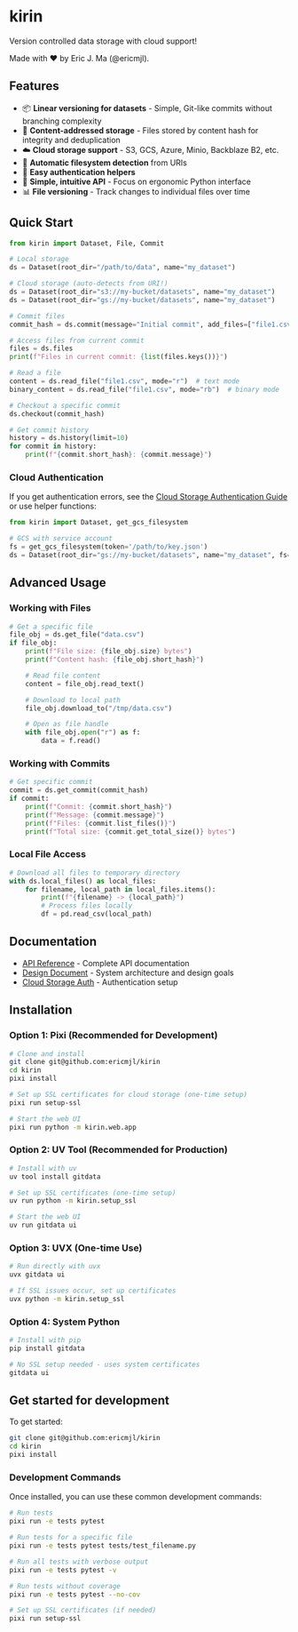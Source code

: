 # kirin

Version controlled data storage with cloud support!

Made with ❤️ by Eric J. Ma (@ericmjl).

## Features

- 📦 **Linear versioning for datasets** - Simple, Git-like commits without branching
  complexity
- 🔗 **Content-addressed storage** - Files stored by content hash for integrity and
  deduplication
- ☁️ **Cloud storage support** - S3, GCS, Azure, Minio, Backblaze B2, etc.
- 🔄 **Automatic filesystem detection** from URIs
- 🔐 **Easy authentication helpers**
- 🚀 **Simple, intuitive API** - Focus on ergonomic Python interface
- 📊 **File versioning** - Track changes to individual files over time

## Quick Start

```python
from kirin import Dataset, File, Commit

# Local storage
ds = Dataset(root_dir="/path/to/data", name="my_dataset")

# Cloud storage (auto-detects from URI!)
ds = Dataset(root_dir="s3://my-bucket/datasets", name="my_dataset")
ds = Dataset(root_dir="gs://my-bucket/datasets", name="my_dataset")

# Commit files
commit_hash = ds.commit(message="Initial commit", add_files=["file1.csv"])

# Access files from current commit
files = ds.files
print(f"Files in current commit: {list(files.keys())}")

# Read a file
content = ds.read_file("file1.csv", mode="r")  # text mode
binary_content = ds.read_file("file1.csv", mode="rb")  # binary mode

# Checkout a specific commit
ds.checkout(commit_hash)

# Get commit history
history = ds.history(limit=10)
for commit in history:
    print(f"{commit.short_hash}: {commit.message}")
```

### Cloud Authentication

If you get authentication errors, see the [Cloud Storage Authentication
Guide](docs/cloud-storage-auth.md) or use helper functions:

```python
from kirin import Dataset, get_gcs_filesystem

# GCS with service account
fs = get_gcs_filesystem(token='/path/to/key.json')
ds = Dataset(root_dir="gs://my-bucket/datasets", name="my_dataset", fs=fs)
```

## Advanced Usage

### Working with Files

```python
# Get a specific file
file_obj = ds.get_file("data.csv")
if file_obj:
    print(f"File size: {file_obj.size} bytes")
    print(f"Content hash: {file_obj.short_hash}")

    # Read file content
    content = file_obj.read_text()

    # Download to local path
    file_obj.download_to("/tmp/data.csv")

    # Open as file handle
    with file_obj.open("r") as f:
        data = f.read()
```

### Working with Commits

```python
# Get specific commit
commit = ds.get_commit(commit_hash)
if commit:
    print(f"Commit: {commit.short_hash}")
    print(f"Message: {commit.message}")
    print(f"Files: {commit.list_files()}")
    print(f"Total size: {commit.get_total_size()} bytes")
```

### Local File Access

```python
# Download all files to temporary directory
with ds.local_files() as local_files:
    for filename, local_path in local_files.items():
        print(f"{filename} -> {local_path}")
        # Process files locally
        df = pd.read_csv(local_path)
```

## Documentation

- [API Reference](docs/api.md) - Complete API documentation
- [Design Document](docs/design.md) - System architecture and design goals
- [Cloud Storage Auth](docs/cloud-storage-auth.md) - Authentication setup

## Installation

### Option 1: Pixi (Recommended for Development)

```bash
# Clone and install
git clone git@github.com:ericmjl/kirin
cd kirin
pixi install

# Set up SSL certificates for cloud storage (one-time setup)
pixi run setup-ssl

# Start the web UI
pixi run python -m kirin.web.app
```

### Option 2: UV Tool (Recommended for Production)

```bash
# Install with uv
uv tool install gitdata

# Set up SSL certificates (one-time setup)
uv run python -m kirin.setup_ssl

# Start the web UI
uv run gitdata ui
```

### Option 3: UVX (One-time Use)

```bash
# Run directly with uvx
uvx gitdata ui

# If SSL issues occur, set up certificates
uvx python -m kirin.setup_ssl
```

### Option 4: System Python

```bash
# Install with pip
pip install gitdata

# No SSL setup needed - uses system certificates
gitdata ui
```

## Get started for development

To get started:

```bash
git clone git@github.com:ericmjl/kirin
cd kirin
pixi install
```

### Development Commands

Once installed, you can use these common development commands:

```bash
# Run tests
pixi run -e tests pytest

# Run tests for a specific file
pixi run -e tests pytest tests/test_filename.py

# Run all tests with verbose output
pixi run -e tests pytest -v

# Run tests without coverage
pixi run -e tests pytest --no-cov

# Set up SSL certificates (if needed)
pixi run setup-ssl
```
